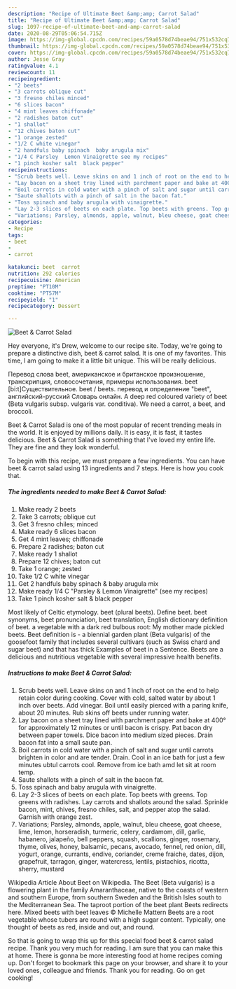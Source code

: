 ```yaml
---
description: "Recipe of Ultimate Beet &amp;amp; Carrot Salad"
title: "Recipe of Ultimate Beet &amp;amp; Carrot Salad"
slug: 1097-recipe-of-ultimate-beet-and-amp-carrot-salad
date: 2020-08-29T05:06:54.715Z
image: https://img-global.cpcdn.com/recipes/59a0578d74beae94/751x532cq70/beet-carrot-salad-recipe-main-photo.jpg
thumbnail: https://img-global.cpcdn.com/recipes/59a0578d74beae94/751x532cq70/beet-carrot-salad-recipe-main-photo.jpg
cover: https://img-global.cpcdn.com/recipes/59a0578d74beae94/751x532cq70/beet-carrot-salad-recipe-main-photo.jpg
author: Jesse Gray
ratingvalue: 4.1
reviewcount: 11
recipeingredient:
- "2 beets"
- "3 carrots oblique cut"
- "3 fresno chiles minced"
- "6 slices bacon"
- "4 mint leaves chiffonade"
- "2 radishes baton cut"
- "1 shallot"
- "12 chives baton cut"
- "1 orange zested"
- "1/2 C white vinegar"
- "2 handfuls baby spinach  baby arugula mix"
- "1/4 C Parsley  Lemon Vinaigrette see my recipes"
- "1 pinch kosher salt  black pepper"
recipeinstructions:
- "Scrub beets well. Leave skins on and 1 inch of root on the end to help retain color during cooking. Cover with cold, salted water by about 1 inch over beets. Add vinegar. Boil until easily pierced with a paring knife, about 20 minutes. Rub skins off beets under running water."
- "Lay bacon on a sheet tray lined with parchment paper and bake at 400° for approximately 12 minutes or until bacon is crispy. Pat bacon dry between paper towels. Dice bacon into medium sized pieces. Drain bacon fat into a small saute pan."
- "Boil carrots in cold water with a pinch of salt and sugar until carrots brighten in color and are tender. Drain. Cool in an ice bath for just a few minutes ubtul carrots cool. Remove from ice bath amd let sit at room temp."
- "Saute shallots with a pinch of salt in the bacon fat."
- "Toss spinach and baby arugula with vinaigrette."
- "Lay 2-3 slices of beets on each plate. Top beets with greens. Top greens with radishes. Lay carrots and shallots around the salad. Sprinkle  bacon, mint, chives, fresno chiles, salt, and pepper atop the salad. Garnish with orange zest."
- "Variations; Parsley, almonds, apple, walnut, bleu cheese, goat cheese, lime, lemon, horseradish, turmeric, celery, cardamom, dill, garlic, habanero, jalapeño, bell peppers, squash, scallions, ginger, rosemary, thyme, olives, honey, balsamic, pecans, avocado, fennel, red onion, dill, yogurt, orange, currants, endive, coriander, creme fraiche, dates, dijon, grapefruit, tarragon, ginger, watercress, lentils, pistachios, ricotta, sherry, mustard"
categories:
- Recipe
tags:
- beet
- 
- carrot

katakunci: beet  carrot 
nutrition: 292 calories
recipecuisine: American
preptime: "PT10M"
cooktime: "PT57M"
recipeyield: "1"
recipecategory: Dessert

---
```



![Beet &amp; Carrot Salad](https://img-global.cpcdn.com/recipes/59a0578d74beae94/751x532cq70/beet-carrot-salad-recipe-main-photo.jpg)

Hey everyone, it's Drew, welcome to our recipe site. Today, we're going to prepare a distinctive dish, beet &amp; carrot salad. It is one of my favorites. This time, I am going to make it a little bit unique. This will be really delicious.

Перевод слова beet, американское и британское произношение, транскрипция, словосочетания, примеры использования. beet [bi:t]Существительное. beet / beets. перевод и определение &#34;beet&#34;, английский-русский Словарь онлайн. A deep red coloured variety of beet (Beta vulgaris subsp. vulgaris var. conditiva). We need a carrot, a beet, and broccoli.

Beet &amp; Carrot Salad is one of the most popular of recent trending meals in the world. It is enjoyed by millions daily. It is easy, it is fast, it tastes delicious. Beet &amp; Carrot Salad is something that I've loved my entire life. They are fine and they look wonderful.


To begin with this recipe, we must prepare a few ingredients. You can have beet &amp; carrot salad using 13 ingredients and 7 steps. Here is how you cook that.

<!--inarticleads1-->

##### The ingredients needed to make Beet &amp; Carrot Salad:

1. Make ready 2 beets
1. Take 3 carrots; oblique cut
1. Get 3 fresno chiles; minced
1. Make ready 6 slices bacon
1. Get 4 mint leaves; chiffonade
1. Prepare 2 radishes; baton cut
1. Make ready 1 shallot
1. Prepare 12 chives; baton cut
1. Take 1 orange; zested
1. Take 1/2 C white vinegar
1. Get 2 handfuls baby spinach &amp; baby arugula mix
1. Make ready 1/4 C &#34;Parsley &amp; Lemon Vinaigrette&#34; (see my recipes)
1. Take 1 pinch kosher salt &amp; black pepper


Most likely of Celtic etymology. beet (plural beets). Define beet. beet synonyms, beet pronunciation, beet translation, English dictionary definition of beet. a vegetable with a dark red bulbous root: My mother made pickled beets. Beet definition is - a biennial garden plant (Beta vulgaris) of the goosefoot family that includes several cultivars (such as Swiss chard and sugar beet) and that has thick Examples of beet in a Sentence. Beets are a delicious and nutritious vegetable with several impressive health benefits. 

<!--inarticleads2-->

##### Instructions to make Beet &amp; Carrot Salad:

1. Scrub beets well. Leave skins on and 1 inch of root on the end to help retain color during cooking. Cover with cold, salted water by about 1 inch over beets. Add vinegar. Boil until easily pierced with a paring knife, about 20 minutes. Rub skins off beets under running water.
1. Lay bacon on a sheet tray lined with parchment paper and bake at 400° for approximately 12 minutes or until bacon is crispy. Pat bacon dry between paper towels. Dice bacon into medium sized pieces. Drain bacon fat into a small saute pan.
1. Boil carrots in cold water with a pinch of salt and sugar until carrots brighten in color and are tender. Drain. Cool in an ice bath for just a few minutes ubtul carrots cool. Remove from ice bath amd let sit at room temp.
1. Saute shallots with a pinch of salt in the bacon fat.
1. Toss spinach and baby arugula with vinaigrette.
1. Lay 2-3 slices of beets on each plate. Top beets with greens. Top greens with radishes. Lay carrots and shallots around the salad. Sprinkle  bacon, mint, chives, fresno chiles, salt, and pepper atop the salad. Garnish with orange zest.
1. Variations; Parsley, almonds, apple, walnut, bleu cheese, goat cheese, lime, lemon, horseradish, turmeric, celery, cardamom, dill, garlic, habanero, jalapeño, bell peppers, squash, scallions, ginger, rosemary, thyme, olives, honey, balsamic, pecans, avocado, fennel, red onion, dill, yogurt, orange, currants, endive, coriander, creme fraiche, dates, dijon, grapefruit, tarragon, ginger, watercress, lentils, pistachios, ricotta, sherry, mustard


Wikipedia Article About Beet on Wikipedia. The Beet (Beta vulgaris) is a flowering plant in the family Amaranthaceae, native to the coasts of western and southern Europe, from southern Sweden and the British Isles south to the Mediterranean Sea. The taproot portion of the beet plant Beets redirects here. Mixed beets with beet leaves © Michelle Mattern Beets are a root vegetable whose tubers are round with a high sugar content. Typically, one thought of beets as red, inside and out, and round. 

So that is going to wrap this up for this special food beet &amp; carrot salad recipe. Thank you very much for reading. I am sure that you can make this at home. There is gonna be more interesting food at home recipes coming up. Don't forget to bookmark this page on your browser, and share it to your loved ones, colleague and friends. Thank you for reading. Go on get cooking!
